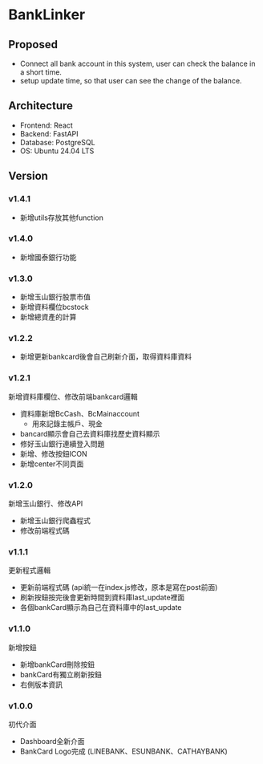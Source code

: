 # BankLinker    

## Proposed  
* Connect all bank account in this system, user can check the balance in a short time.  
* setup update time, so that user can see the change of the balance.  

## Architecture  
* Frontend: React  
* Backend: FastAPI  
* Database: PostgreSQL  
* OS: Ubuntu 24.04 LTS  

## Version

### v1.4.1
- 新增utils存放其他function

### v1.4.0
- 新增國泰銀行功能

### v1.3.0
- 新增玉山銀行股票市值
- 新增資料欄位bcstock
- 新增總資產的計算

### v1.2.2
- 新增更新bankcard後會自己刷新介面，取得資料庫資料

### v1.2.1
 新增資料庫欄位、修改前端bankcard邏輯
- 資料庫新增BcCash、BcMainaccount
    - 用來記錄主帳戶、現金
- bancard顯示會自己去資料庫找歷史資料顯示
- 修好玉山銀行連續登入問題
- 新增、修改按鈕ICON
- 新增center不同頁面

### v1.2.0
 新增玉山銀行、修改API
- 新增玉山銀行爬蟲程式
- 修改前端程式碼

### v1.1.1
 更新程式邏輯
- 更新前端程式碼 (api統一在index.js修改，原本是寫在post前面)
- 刷新按鈕按完後會更新時間到資料庫last_update裡面
- 各個bankCard顯示為自己在資料庫中的last_update
### v1.1.0
 新增按鈕
- 新增bankCard刪除按鈕
- bankCard有獨立刷新按鈕
- 右側版本資訊

### v1.0.0
 初代介面
- Dashboard全新介面
- BankCard Logo完成 (LINEBANK、ESUNBANK、CATHAYBANK)
